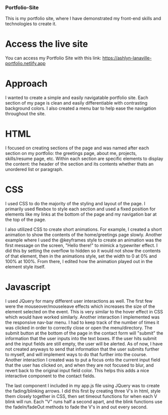 ### Portfolio-Site
This is my portfolio site, where I have demonstrated my front-end skills and technologies to create it. 


# Access the live site
You can access my Portfolio Site with this link: https://ashlyn-lanaville-portfolio.netlify.app

# Approach
I wanted to create a simple and easily navigatable portfolio site. Each section of my page is clean and easily differentiable with contrasting background colors. I also created a menu bar to help ease the navigation throughout the site.

# HTML
I focused on creating sections of the page and was named after each section on my portfolio: the greetings page, about me, projects, skills/resume page, etc. Within each section are specific elements to display the content: the header of the section and its contents whether thats an unordered list or paragraph.


# CSS
I used CSS to do the majority of the styling and layout of the page. I primarily used flexbox to style each section and used a fixed position for elements like my links at the bottom of the page and my navigation bar at the top of the page. 

I also utilized CSS to create short animations. For example, I created a short animation to show the contents of the home/greetings page  slowly. Another example where I used the @keyframes style to create an animation was the first message on the screen, "Hello there!" to mimick a typewriter effect. I did this by setting the overflow to hidden so it would not show the contents of that element, then in the animations style, set the width to 0 at 0% and 100% at 100%. From there, I edited how the animation played out in the element style itself. 


# Javascript
I used JQuery for many different user interactions as well. The first few were the mouseover/mouseleave effects which increases the size of the element selected on the event. This is very similar to the hover effect in CSS which would have worked similarly. Another interaction I implemented was the responsive nav-bar menu. I had to keep track of the number of times it was clicked in order to correctly close or open the menu/directory. The submit button at the bottom of the page in the contact form will "submit" the information that the user inputs into the text boxes. If the user hits submit and the input fields are still empty, the user will be alerted. As of now, I have not created anyways to send that information that the user submits further to myself, and will implement ways to do that further into the course. Another interaction I created was to put a focus onto the current input field that the user has clicked on, and when they are not focused to blur, and revert back to the original input field color. This helps this adds a nice interactive component to the contact fields. 

The last component I included in my app.js file using JQuery was to create the fading/blinking arrows. I did this first by creating three V's in html, style them closely together in CSS, then set timeout functions for when each V blink will run. Each "V" runs half a second apart, and the blink functions use the fadeIn/fadeOut methods to fade the V's in and out every second. 

